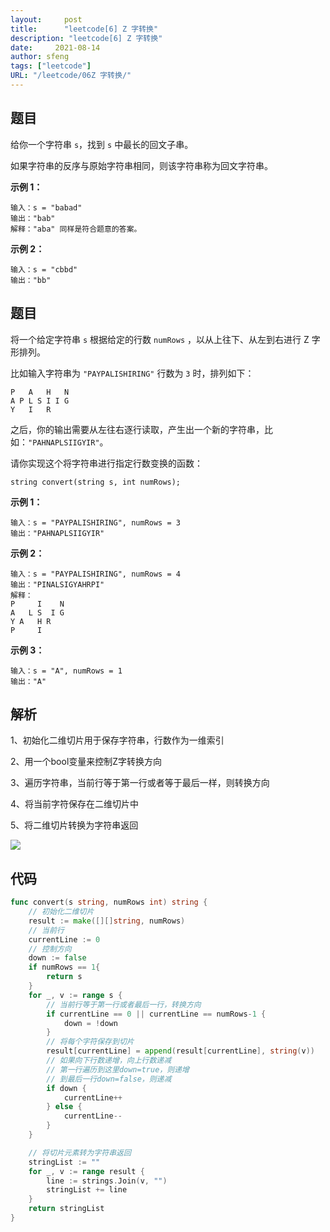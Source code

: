 ```yaml
---
layout:     post
title:      "leetcode[6] Z 字转换"
description: "leetcode[6] Z 字转换"
date:     2021-08-14
author: sfeng
tags: ["leetcode"]
URL: "/leetcode/06Z 字转换/"
---
```


## 题目

给你一个字符串 `s`，找到 `s` 中最长的回文子串。

如果字符串的反序与原始字符串相同，则该字符串称为回文字符串。

**示例 1：**

```
输入：s = "babad"
输出："bab"
解释："aba" 同样是符合题意的答案。

```

**示例 2：**

```
输入：s = "cbbd"
输出："bb"
```

## 题目

将一个给定字符串 `s` 根据给定的行数 `numRows` ，以从上往下、从左到右进行 Z 字形排列。

比如输入字符串为 `"PAYPALISHIRING"` 行数为 `3` 时，排列如下：

```
P   A   H   N
A P L S I I G
Y   I   R
```

之后，你的输出需要从左往右逐行读取，产生出一个新的字符串，比如：`"PAHNAPLSIIGYIR"`。

请你实现这个将字符串进行指定行数变换的函数：

```
string convert(string s, int numRows);
```

**示例 1：**

```
输入：s = "PAYPALISHIRING", numRows = 3
输出："PAHNAPLSIIGYIR"

```

**示例 2：**

```
输入：s = "PAYPALISHIRING", numRows = 4
输出："PINALSIGYAHRPI"
解释：
P     I    N
A   L S  I G
Y A   H R
P     I

```

**示例 3：**

```
输入：s = "A", numRows = 1
输出："A"
```

## 解析

1、初始化二维切片用于保存字符串，行数作为一维索引

2、用一个bool变量来控制Z字转换方向

3、遍历字符串，当前行等于第一行或者等于最后一样，则转换方向

4、将当前字符保存在二维切片中

5、将二维切片转换为字符串返回

![](/img/leetcode06.png)

## 代码

```go
func convert(s string, numRows int) string {
	// 初始化二维切片
	result := make([][]string, numRows)
	// 当前行
	currentLine := 0
	// 控制方向
	down := false
	if numRows == 1{
		return s
	}
	for _, v := range s {
		// 当前行等于第一行或者最后一行，转换方向
		if currentLine == 0 || currentLine == numRows-1 {
			down = !down
		}
		// 将每个字符保存到切片
		result[currentLine] = append(result[currentLine], string(v))
		// 如果向下行数递增，向上行数递减
		// 第一行遍历到这里down=true，则递增
		// 到最后一行down=false，则递减
		if down {
			currentLine++
		} else {
			currentLine--
		}
	}

	// 将切片元素转为字符串返回
	stringList := ""
	for _, v := range result {
		line := strings.Join(v, "")
		stringList += line
	}
	return stringList
}
```